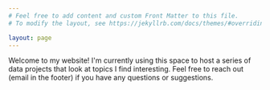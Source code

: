 ```yaml
---
# Feel free to add content and custom Front Matter to this file.
# To modify the layout, see https://jekyllrb.com/docs/themes/#overriding-theme-defaults

layout: page
---
```

Welcome to my website! I'm currently using this space to host a series of data projects that look at topics I find interesting. Feel free to reach out (email in the footer) if you have any questions or suggestions.

